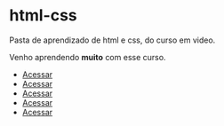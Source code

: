 # html-css
 Pasta de aprendizado de html e css, do curso em video.

 Venho aprendendo **muito** com esse curso.
 <ul>
    <li><a href="aulas/aula001/site.html">Acessar<a>
    <li><a href="aulas/aula002/">Acessar<a>
    <li><a href="aulas/aula003">Acessar<a>
    <li><a href="aulas/aula004">Acessar<a>
    <li><a href="aulas/aula005">Acessar<a>
 </ul>